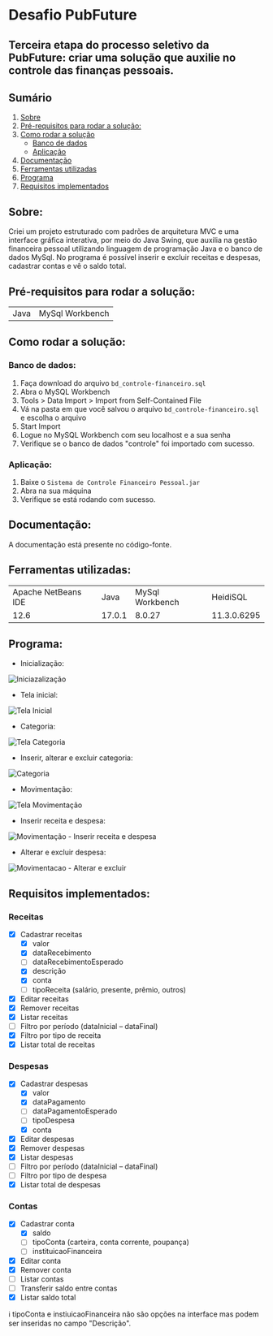 # Desafio PubFuture

## Terceira etapa do processo seletivo da PubFuture: criar uma solução que auxilie no controle das finanças pessoais.

## Sumário
1. [Sobre](#Sobre)
2. [Pré-requisitos para rodar a solução:](#pré-requisitos-para-rodar-a-solução)
3. [Como rodar a solução](#como-rodar-a-solução)
   - [Banco de dados](#banco-de-dados)
   - [Aplicação](#aplicação)
4. [Documentação](#documentação)
5. [Ferramentas utilizadas](#documentação)
6. [Programa](#programa)
7. [Requisitos implementados](#requisitos-implementados)

## Sobre: 
Criei um projeto estruturado com padrões de arquitetura MVC e uma interface gráfica interativa, por meio do Java Swing, que auxilia na gestão financeira pessoal utilizando linguagem de programação Java e o banco de dados MySql. No programa é possível inserir e excluir receitas e despesas, cadastrar contas e vê o saldo total. 

## Pré-requisitos para rodar a solução:
<table>
 <tr> 
  <td>Java</td>
  <td>MySql Workbench</td>
 </tr>
</table>

## Como rodar a solução:
   ### Banco de dados:
   1. Faça download do arquivo `bd_controle-financeiro.sql`
   2. Abra o MySQL Workbench
   3. Tools > Data Import > Import from Self-Contained File
   4. Vá na pasta em que você salvou o arquivo `bd_controle-financeiro.sql` e escolha o arquivo
   5. Start Import
   6. Logue no MySQL Workbench com seu localhost e a sua senha
   7. Verifique se o banco de dados "controle" foi importado com sucesso.

   ### Aplicação:
   1. Baixe o `Sistema de Controle Financeiro Pessoal.jar`
   2. Abra na sua máquina
   3. Verifique se está rodando com sucesso.

## Documentação: 
A documentação está presente no código-fonte.

## Ferramentas utilizadas:
<table>
 <tr> 
  <td>Apache NetBeans IDE</td>
  <td>Java</td>
  <td>MySql Workbench</td>
  <td>HeidiSQL</td>
 </tr>
<tr>
  <td>12.6</td>
  <td>17.0.1</td>
  <td>8.0.27</td>
  <td>11.3.0.6295</td>
 </tr>
</table>

## Programa:

- Inicialização:

![Iniciazalização](https://user-images.githubusercontent.com/95294368/149638195-3ff3a13b-020f-4a90-845d-538213656325.gif)

- Tela inicial:

![Tela Inicial](https://user-images.githubusercontent.com/95294368/149587263-9628cd0a-f759-4c9f-b9db-a950ea4814aa.jpg)

- Categoria:

![Tela Categoria](https://user-images.githubusercontent.com/95294368/149587258-00c41d5a-3b9e-4df4-8fbf-d4579bae3929.jpg)

- Inserir, alterar e excluir categoria:

![Categoria](https://user-images.githubusercontent.com/95294368/149638304-c07ead95-9fd9-4ec9-81b8-825b76d718b7.gif)

- Movimentação:

![Tela Movimentação](https://user-images.githubusercontent.com/95294368/149587240-d26553e6-8c46-4236-a4e5-86796f361cd3.jpg)

- Inserir receita e despesa:

![Movimentação - Inserir receita e despesa](https://user-images.githubusercontent.com/95294368/149638479-764f43fa-5e63-4d87-b4b2-2d385eedd520.gif)

- Alterar e excluir despesa:

![Movimentacao - Alterar e excluir](https://user-images.githubusercontent.com/95294368/149641089-f7d789a3-0c41-4de8-9d59-f50815913d20.gif)


## Requisitos implementados: 

### Receitas
- [x] Cadastrar receitas 
  - [x] valor 
  - [x] dataRecebimento 
  - [ ] dataRecebimentoEsperado 
  - [x] descrição 
  - [x] conta 
  - [ ] tipoReceita (salário, presente, prêmio, outros) 
- [x] Editar receitas 
- [x] Remover receitas 
- [x] Listar receitas 
- [ ] Filtro por período (dataInicial – dataFinal) 
- [x] Filtro por tipo de receita 
- [x] Listar total de receitas 
### Despesas
- [x] Cadastrar despesas 
  - [x] valor 
  - [x] dataPagamento 
  - [ ] dataPagamentoEsperado 
  - [ ] tipoDespesa 
  - [x] conta 
- [x] Editar despesas 
- [x] Remover despesas 
- [x] Listar despesas 
- [ ] Filtro por período (dataInicial – dataFinal) 
- [ ] Filtro por tipo de despesa 
- [x] Listar total de despesas 
### Contas
- [x] Cadastrar conta 
  - [x] saldo 
  - [ ] tipoConta (carteira, conta corrente, poupança) 
  - [ ] instituicaoFinanceira 
- [x] Editar conta 
- [x] Remover conta 
- [ ] Listar contas 
- [ ] Transferir saldo entre contas 
- [x] Listar saldo total 

ℹ️ tipoConta e instiuicaoFinanceira não são opções na interface mas podem ser inseridas no campo "Descrição".
